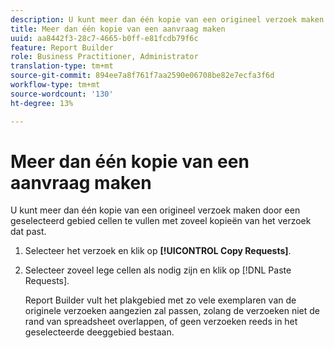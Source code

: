 ```yaml
---
description: U kunt meer dan één kopie van een origineel verzoek maken door een geselecteerd gebied cellen te vullen met zoveel kopieën van het verzoek dat past.
title: Meer dan één kopie van een aanvraag maken
uuid: aa8442f3-28c7-4665-b0ff-e81fcdb79f6c
feature: Report Builder
role: Business Practitioner, Administrator
translation-type: tm+mt
source-git-commit: 894ee7a8f761f7aa2590e06708be82e7ecfa3f6d
workflow-type: tm+mt
source-wordcount: '130'
ht-degree: 13%

---
```



# Meer dan één kopie van een aanvraag maken

U kunt meer dan één kopie van een origineel verzoek maken door een geselecteerd gebied cellen te vullen met zoveel kopieën van het verzoek dat past.

1. Selecteer het verzoek en klik op **[!UICONTROL Copy Requests]**.
1. Selecteer zoveel lege cellen als nodig zijn en klik op [!DNL Paste Requests].

   Report Builder vult het plakgebied met zo vele exemplaren van de originele verzoeken aangezien zal passen, zolang de verzoeken niet de rand van spreadsheet overlappen, of geen verzoeken reeds in het geselecteerde deeggebied bestaan.

